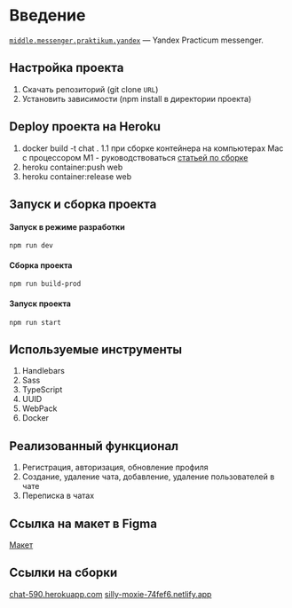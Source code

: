 # Введение

[`middle.messenger.praktikum.yandex`](https://github.com/alexandrkaa/middle.messenger.praktikum.yandex) — Yandex Practicum messenger.

## Настройка проекта

1. Скачать репозиторий (git clone `URL`)
2. Установить зависимости (npm install в директории проекта)

## Deploy проекта на Heroku

1. docker build -t chat .
   1.1 при сборке контейнера на компьютерах Mac с процессором M1 - руководствоваться [статьей по сборке](https://medium.com/geekculture/from-apple-silicon-to-heroku-docker-registry-without-swearing-36a2f59b30a3)
2. heroku container:push web
3. heroku container:release web

## Запуск и сборка проекта

#### Запуск в режиме разработки

```
npm run dev
```

#### Сборка проекта

```
npm run build-prod
```

#### Запуск проекта

```
npm run start
```

## Используемые инструменты

1. Handlebars
2. Sass
3. TypeScript
4. UUID
5. WebPack
6. Docker

## Реализованный функционал

1. Регистрация, авторизация, обновление профиля
2. Создание, удаление чата, добавление, удаление пользователей в чате
3. Переписка в чатах

## **Ссылка на макет в Figma**

[Макет](https://www.figma.com/file/XC7oYu8NTsgsuO0ijSfJyY/Chat_external_link_MY?node-id=0%3A1)

## **Ссылки на сборки**

[chat-590.herokuapp.com](https://chat-590.herokuapp.com//)
[silly-moxie-74fef6.netlify.app](https://silly-moxie-74fef6.netlify.app/)
